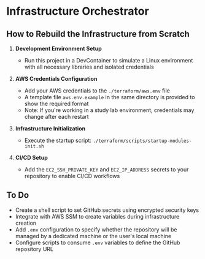 # Infrastructure Orchestrator

## How to Rebuild the Infrastructure from Scratch

1. **Development Environment Setup**
   - Run this project in a DevContainer to simulate a Linux environment with all necessary libraries and isolated credentials

2. **AWS Credentials Configuration**
   - Add your AWS credentials to the `./terraform/aws.env` file
   - A template file `aws.env.example` in the same directory is provided to show the required format
   - Note: If you're working in a study lab environment, credentials may change after each restart

3. **Infrastructure Initialization**
   - Execute the startup script: `./terraform/scripts/startup-modules-init.sh`

4. **CI/CD Setup**
   - Add the `EC2_SSH_PRIVATE_KEY` and `EC2_IP_ADDRESS` secrets to your repository to enable CI/CD workflows

## To Do

- Create a shell script to set GitHub secrets using encrypted security keys
- Integrate with AWS SSM to create variables during infrastructure creation
- Add `.env` configuration to specify whether the repository will be managed by a dedicated machine or the user's local machine
- Configure scripts to consume `.env` variables to define the GitHub repository URL
